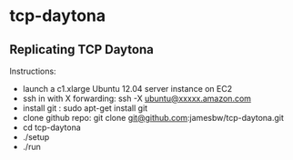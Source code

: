 tcp-daytona
===========


Replicating TCP Daytona
-----------------------

Instructions:
- launch a c1.xlarge Ubuntu 12.04 server instance on EC2
- ssh in with X forwarding: ssh -X ubuntu@xxxxx.amazon.com
- install git : sudo apt-get install git
- clone github repo: git clone git@github.com:jamesbw/tcp-daytona.git
- cd tcp-daytona
- ./setup
- ./run
